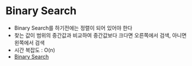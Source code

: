 # Binary Search

- Binary Search를 하기전에는 정렬이 되어 있어야 한다
- 찾는 값이 범위의 중간값과 비교하여 중간값보다 크다면 오른쪽에서 검색, 아니면 왼쪽에서 검색
- 시간 복잡도 : O(n)
- [Binary Search](https://www.geeksforgeeks.org/binary-search/)